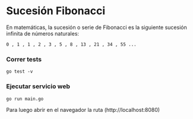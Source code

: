 # Sucesión Fibonacci

En matemáticas, la sucesión o serie de Fibonacci es la siguiente sucesión infinita de números naturales:

`0 , 1 , 1 , 2 , 3 , 5 , 8 , 13 , 21 , 34 , 55 ...`

### Correr tests

`go test -v`

### Ejecutar servicio web

`go run main.go`

Para luego abrir en el navegador la ruta (http://localhost:8080)
